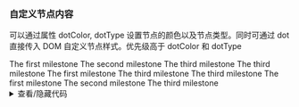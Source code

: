 ### 自定义节点内容

可以通过属性 <yc-tag>dotColor</yc-tag>, <yc-tag>dotType</yc-tag> 设置节点的颜色以及节点类型。同时可通过 <yc-tag>dot</yc-tag> 直接传入 DOM 自定义节点样式。优先级高于 <yc-tag>dotColor</yc-tag> 和 <yc-tag>dotType</yc-tag>

<div class="cell-demo vp-raw">
  <div :style="{ display: 'flex' }">
    <yc-timeline :style="{ marginRight: '40px' }">
      <yc-timeline-item
        label="2020-04-12"
        dotColor="#00B42A">
        The first milestone
      </yc-timeline-item>
      <yc-timeline-item label="2020-05-17">
        The second milestone
      </yc-timeline-item>
      <yc-timeline-item label="2020-06-22">
        <template #dot>
          <IconClockCircle :style="{ fontSize: '12px', color: '#F53F3F' }" />
        </template>
        The third milestone
      </yc-timeline-item>
      <yc-timeline-item
        label="2020-06-22"
        dotColor="var(--color-fill-4)">
        The third milestone
      </yc-timeline-item>
    </yc-timeline>
    <yc-timeline :style="{ marginRight: '40px' }">
      <yc-timeline-item label="2020-04-12">
        <template #dot>
          <IconCheck
            :style="{
              fontSize: '12px',
              padding: '2px',
              boxSizing: 'border-box',
              borderRadius: '50%',
              backgroundColor: 'var(--color-primary-light-1)',
            }" />
        </template>
        The first milestone
      </yc-timeline-item>
      <yc-timeline-item label="2020-05-17">
        <template #dot>
          <IconCheck
            :style="{
              fontSize: '12px',
              padding: '2px',
              boxSizing: 'border-box',
              borderRadius: '50%',
              backgroundColor: 'var(--color-primary-light-1)',
            }" />
        </template>
      </yc-timeline-item>
      <yc-timeline-item label="2020-06-22">The third milestone</yc-timeline-item>
      <yc-timeline-item
        label="2020-06-22"
        dotColor="var(--color-fill-4)">
        The third milestone
      </yc-timeline-item>
    </yc-timeline>
    <yc-timeline>
      <yc-timeline-item label="2020-04-12">The first milestone</yc-timeline-item>
      <yc-timeline-item
        label="2020-05-17"
        dotColor="var(--color-fill-4)">
        The second milestone
      </yc-timeline-item>
      <yc-timeline-item
        label="2020-06-22"
        dotColor="var(--color-fill-4)">
        The third milestone
      </yc-timeline-item>
    </yc-timeline>
  </div>
</div>

<details>
<summary>查看/隐藏代码</summary>

```vue
<template>
  <div :style="{ display: 'flex' }">
    <yc-timeline :style="{ marginRight: '40px' }">
      <yc-timeline-item
        label="2020-04-12"
        dotColor="#00B42A">
        The first milestone
      </yc-timeline-item>
      <yc-timeline-item label="2020-05-17">
        The second milestone
      </yc-timeline-item>
      <yc-timeline-item label="2020-06-22">
        <template #dot>
          <IconClockCircle :style="{ fontSize: '12px', color: '#F53F3F' }" />
        </template>
        The third milestone
      </yc-timeline-item>
      <yc-timeline-item
        label="2020-06-22"
        dotColor="var(--color-fill-4)">
        The third milestone
      </yc-timeline-item>
    </yc-timeline>

    <yc-timeline :style="{ marginRight: '40px' }">
      <yc-timeline-item label="2020-04-12">
        <template #dot>
          <IconCheck
            :style="{
              fontSize: '12px',
              padding: '2px',
              boxSizing: 'border-box',
              borderRadius: '50%',
              backgroundColor: 'var(--color-primary-light-1)',
            }" />
        </template>
        The first milestone
      </yc-timeline-item>
      <yc-timeline-item label="2020-05-17">
        <template #dot>
          <IconCheck
            :style="{
              fontSize: '12px',
              padding: '2px',
              boxSizing: 'border-box',
              borderRadius: '50%',
              backgroundColor: 'var(--color-primary-light-1)',
            }" />
        </template>
      </yc-timeline-item>
      <yc-timeline-item label="2020-06-22"
        >The third milestone</yc-timeline-item
      >
      <yc-timeline-item
        label="2020-06-22"
        dotColor="var(--color-fill-4)">
        The third milestone
      </yc-timeline-item>
    </yc-timeline>

    <yc-timeline>
      <yc-timeline-item label="2020-04-12"
        >The first milestone</yc-timeline-item
      >
      <yc-timeline-item
        label="2020-05-17"
        dotColor="var(--color-fill-4)">
        The second milestone
      </yc-timeline-item>
      <yc-timeline-item
        label="2020-06-22"
        dotColor="var(--color-fill-4)">
        The third milestone
      </yc-timeline-item>
    </yc-timeline>
  </div>
</template>
```

</details>
